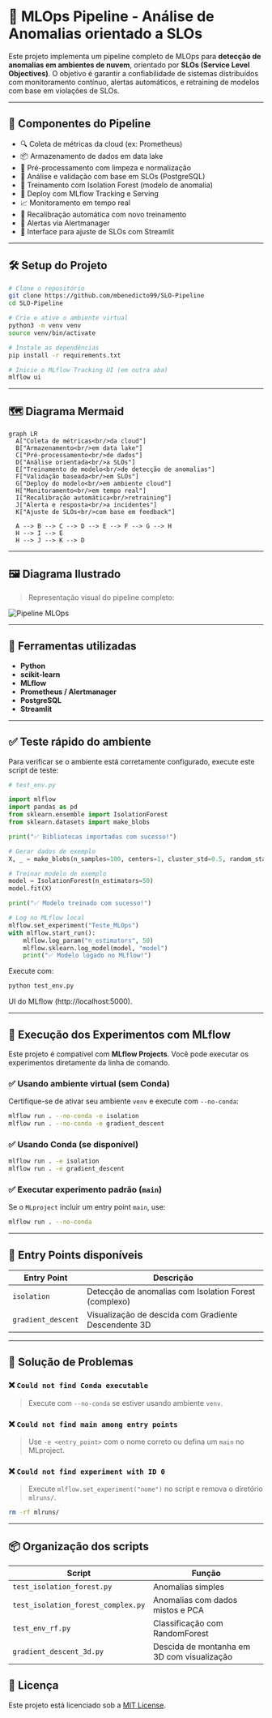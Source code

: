 # 🧠 MLOps Pipeline - Análise de Anomalias orientado a SLOs

Este projeto implementa um pipeline completo de MLOps para **detecção de anomalias em ambientes de nuvem**, orientado por **SLOs (Service Level Objectives)**. O objetivo é garantir a confiabilidade de sistemas distribuídos com monitoramento contínuo, alertas automáticos, e retraining de modelos com base em violações de SLOs.

---

## 📌 Componentes do Pipeline

- 🔍 Coleta de métricas da cloud (ex: Prometheus)
- 📦 Armazenamento de dados em data lake
- 🧼 Pré-processamento com limpeza e normalização
- 🎯 Análise e validação com base em SLOs (PostgreSQL)
- 🧠 Treinamento com Isolation Forest (modelo de anomalia)
- 🚀 Deploy com MLflow Tracking e Serving
- 📈 Monitoramento em tempo real
- 🔁 Recalibração automática com novo treinamento
- 🚨 Alertas via Alertmanager
- 👤 Interface para ajuste de SLOs com Streamlit

---

## 🛠️ Setup do Projeto

```bash
# Clone o repositório
git clone https://github.com/mbenedicto99/SLO-Pipeline
cd SLO-Pipeline

# Crie e ative o ambiente virtual
python3 -m venv venv
source venv/bin/activate

# Instale as dependências
pip install -r requirements.txt

# Inicie o MLflow Tracking UI (em outra aba)
mlflow ui
```

---

## 🗺️ Diagrama Mermaid

```mermaid
graph LR
  A["Coleta de métricas<br/>da cloud"]
  B["Armazenamento<br/>em data lake"]
  C["Pré-processamento<br/>de dados"]
  D["Análise orientada<br/>a SLOs"]
  E["Treinamento de modelo<br/>de detecção de anomalias"]
  F["Validação baseada<br/>em SLOs"]
  G["Deploy do modelo<br/>em ambiente cloud"]
  H["Monitoramento<br/>em tempo real"]
  I["Recalibração automática<br/>retraining"]
  J["Alerta e resposta<br/>a incidentes"]
  K["Ajuste de SLOs<br/>com base em feedback"]

  A --> B --> C --> D --> E --> F --> G --> H
  H --> I --> E
  H --> J --> K --> D
```

---

## 🖼️ Diagrama Ilustrado

> Representação visual do pipeline completo:

![Pipeline MLOps](./MLOps-SLO.png)

---

## 🧪 Ferramentas utilizadas

- **Python**
- **scikit-learn**
- **MLflow**
- **Prometheus / Alertmanager**
- **PostgreSQL**
- **Streamlit**

---

## ✅ Teste rápido do ambiente

Para verificar se o ambiente está corretamente configurado, execute este script de teste:

```python
# test_env.py

import mlflow
import pandas as pd
from sklearn.ensemble import IsolationForest
from sklearn.datasets import make_blobs

print("✅ Bibliotecas importadas com sucesso!")

# Gerar dados de exemplo
X, _ = make_blobs(n_samples=100, centers=1, cluster_std=0.5, random_state=42)

# Treinar modelo de exemplo
model = IsolationForest(n_estimators=50)
model.fit(X)

print("✅ Modelo treinado com sucesso!")

# Log no MLflow local
mlflow.set_experiment("Teste_MLOps")
with mlflow.start_run():
    mlflow.log_param("n_estimators", 50)
    mlflow.sklearn.log_model(model, "model")
    print("✅ Modelo logado no MLflow!")
```

Execute com:

```bash
python test_env.py
```

UI do MLflow (http://localhost:5000).

---

## 🚀 Execução dos Experimentos com MLflow

Este projeto é compatível com **MLflow Projects**. Você pode executar os experimentos diretamente da linha de comando.

### ✅ Usando ambiente virtual (sem Conda)

Certifique-se de ativar seu ambiente `venv` e execute com `--no-conda`:

```bash
mlflow run . --no-conda -e isolation
mlflow run . --no-conda -e gradient_descent
```

### ✅ Usando Conda (se disponível)

```bash
mlflow run . -e isolation
mlflow run . -e gradient_descent
```

### ✅ Executar experimento padrão (`main`)

Se o `MLproject` incluir um entry point `main`, use:

```bash
mlflow run . --no-conda
```

---

## 🧪 Entry Points disponíveis

| Entry Point       | Descrição                                              |
|-------------------|--------------------------------------------------------|
| `isolation`       | Detecção de anomalias com Isolation Forest (complexo) |
| `gradient_descent`| Visualização de descida com Gradiente Descendente 3D  |

---

## 🧹 Solução de Problemas

### ❌ `Could not find Conda executable`
> Execute com `--no-conda` se estiver usando ambiente `venv`.

### ❌ `Could not find main among entry points`
> Use `-e <entry_point>` com o nome correto ou defina um `main` no MLproject.

### ❌ `Could not find experiment with ID 0`
> Execute `mlflow.set_experiment("nome")` no script e remova o diretório `mlruns/`.

```bash
rm -rf mlruns/
```

---

## 📦 Organização dos scripts

| Script                              | Função                                     |
|-------------------------------------|--------------------------------------------|
| `test_isolation_forest.py`          | Anomalias simples                          |
| `test_isolation_forest_complex.py`  | Anomalias com dados mistos e PCA           |
| `test_env_rf.py`                    | Classificação com RandomForest             |
| `gradient_descent_3d.py`            | Descida de montanha em 3D com visualização |

## 📜 Licença

Este projeto está licenciado sob a [MIT License](LICENSE).
